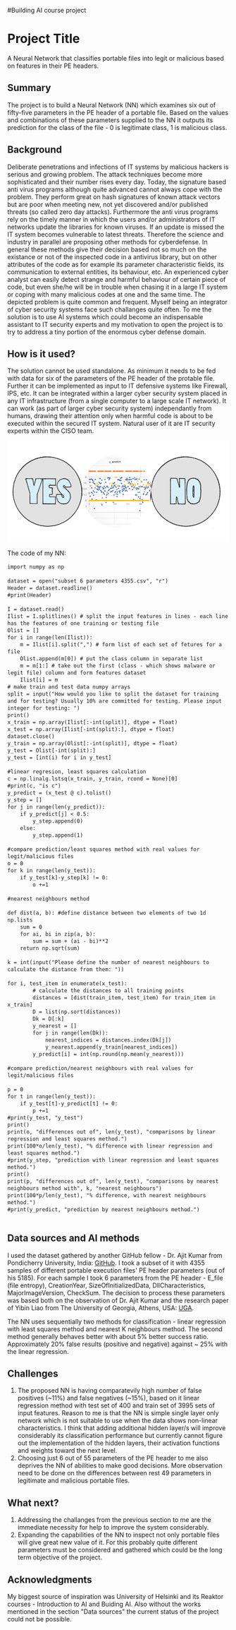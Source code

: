 #Building AI course project
<!-- This is the markdown template for the final project of the Building AI course, 
created by Reaktor Innovations and University of Helsinki. 
Copy the template, paste it to your GitHub README and edit! -->

# Project Title

A Neural Network that classifies portable files into legit or malicious based on features in their PE headers.

## Summary

The project is to build a Neural Network (NN) which examines six out of fifty-five parameters in the PE header of a portable file. Based on the values and combinations of these parameters supplied to the NN it outputs its prediction for the class of the file - 0 is legitimate class, 1 is malicious class.


## Background

Deliberate penetrations and infections of IT systems by malicious hackers is serious and growing problem. The attack techniques become more sophisticated and their number rises every day. Today, the signature based anti virus programs although quite advanced cannot always cope with the problem. They perform great on hash signatures of known attack vectors but are poor when meeting new, not yet discovered and/or published threats (so called zero day attacks). Furthermore the anti virus programs rely on the timely manner in which the users and/or administrators of IT networks update the libraries for known viruses. If an update is missed the IT system becomes vulnerable to latest threats. Therefore the science and industry in parallel are proposing other methods for cyberdefense. In general these methods give their decision based not so much on the existance or not of the inspected code in a antivirus library, but on other attributes of the code as for example its parameter characteristic fields, its communication to external entities, its behaviour, etc.  An experienced cyber analyst can easily detect strange and harmful behaviour of certain piece of code, but even she/he will be in trouble when chasing it in a large IT system or coping with many malicious codes at one and the same time. The depicted problem is quite common and frequent. Myself being an integrator of cyber security systems face such challanges quite often. To me the solution is to use AI systems which could become an indispensable assistant to IT security experts and my motivation to open the project is to try to address a tiny portion of the enormous cyber defense domain.


## How is it used?

The solution cannot be used standalone. As minimum it needs to be fed with data for six of the parameters of the PE header of the protable file. Further it can be implemented  as input to IT defensive systems like Firewall, IPS, etc. It can be integrated within a larger cyber security system placed in any IT infrastructure (from a single computer to a large scale IT network). It can work (as part of larger cyber security system) independantly from humans, drawing their attention only when harmful code is about to be executed within the secured IT system. Natural user of it are IT security experts within the CISO team.

![Upload_image](https://github.com/omnitel1113/CyberClassificationOfPortableFiles/blob/main/upload%20image.png)


The code of my NN:
```
import numpy as np

dataset = open("subset 6 parameters 4355.csv", "r")
Header = dataset.readline()
#print(Header)

I = dataset.read()
Ilist = I.splitlines() # split the input features in lines - each line has the features of one training or testing file
Olist = []
for i in range(len(Ilist)):
    m = Ilist[i].split(",") # form list of each set of fetures for a file
    Olist.append(m[0]) # put the class column in separate list
    m = m[1:] # take out the first (class - which shows malware or legit file) column and form features dataset
    Ilist[i] = m
# make train and test data numpy arrays
split = input("How would you like to split the dataset for training and for testing? Usually 10% are committed for testing. Please input integer for testing: ")
print()
x_train = np.array(Ilist[:-int(split)], dtype = float)
x_test = np.array(Ilist[-int(split):], dtype = float)
dataset.close()            
y_train = np.array(Olist[:-int(split)], dtype = float)
y_test = Olist[-int(split):]
y_test = [int(i) for i in y_test]

#linear regresion, least squares calculation
c = np.linalg.lstsq(x_train, y_train, rcond = None)[0]
#print(c, "is c") 
y_predict = (x_test @ c).tolist()
y_step = []
for j in range(len(y_predict)):
    if y_predict[j] < 0.5:
        y_step.append(0)
    else:
        y_step.append(1)

#compare prediction/least squares method with real values for legit/malicious files
o = 0
for k in range(len(y_test)):
    if y_test[k]-y_step[k] != 0:
        o +=1

#nearest neighbours method

def dist(a, b): #define distance between two elements of two 1d np.lists
    sum = 0
    for ai, bi in zip(a, b):
        sum = sum + (ai - bi)**2
    return np.sqrt(sum)

k = int(input("Please define the number of nearest neighbours to calculate the distance from them: "))

for i, test_item in enumerate(x_test):
        # calculate the distances to all training points
        distances = [dist(train_item, test_item) for train_item in x_train]
        D = list(np.sort(distances))
        Dk = D[:k]
        y_nearest = []
        for j in range(len(Dk)):
            nearest_indices = distances.index(Dk[j])
            y_nearest.append(y_train[nearest_indices])
        y_predict[i] = int(np.round(np.mean(y_nearest)))

#compare prediction/nearest neighbours with real values for legit/malicious files

p = 0
for t in range(len(y_test)):
    if y_test[t]-y_predict[t] != 0:
        p +=1
#print(y_test, "y_test")
print()
print(o, "differences out of", len(y_test), "comparisons by linear regression and least squares method.")
print(100*o/len(y_test), "% difference with linear regression and least squares method.")
#print(y_step, "prediction with linear regression and least squares method.")
print()
print(p, "differences out of", len(y_test), "comparisons by nearest neighbours method with", k, "nearest neighbours")
print(100*p/len(y_test), "% difference, with nearest neighbours method.")
#print(y_predict, "prediction by nearest neighbours method.")


```


## Data sources and AI methods

I used the dataset gathered by another GitHub fellow - Dr. Ajit Kumar from Pondicherry University, India:
[GitHub](https://github.com/urwithajit9/ClaMP).
I took a subset of it with 4355 samples of different portable execution files' PE header parameters (out of his 5185). For each sample I took 6 parameters from the PE header - E_file (file entropy), CreationYear, SizeOfInitializedData, DllCharacteristics, MajorImageVersion, CheckSum. The decision to process these parameters was based both on the observation of Dr. Ajit Kumar and the research paper of Yibin Liao from The University of Georgia, Athens, USA:
[UGA](http://cobweb.cs.uga.edu/~liao/PE_Final_Report.pdf).

The NN uses sequentially two methods for classification - linear regression with least squares method and nearest K neighbours method. The second method generally behaves better with about 5% better success ratio. Approximately 20% false results (positive and negative) against ~ 25% with the linear regression.

## Challenges

1. The proposed NN is having comparatevily high number of false positives (~11%) and false negatives (~15%), based on it linear regression method with test set of 400 and train set of 3995 sets of input features. Reason to me is that the NN is simple single layer only network which is not suitable to use when the data shows non-linear characteristics. I think that adding additional hidden layer/s will improve considerably its classification performance but currently cannot figure out the implementation of the hidden layers, their activation functions and weights toward the next level.
2. Choosing just 6 out of 55 parameters of the PE header to me also deprives the NN of abilities to make good decisions. More observation need to be done on the differences between rest 49 parameters in legitimate and malicious portable files.

## What next?

1. Addressing the challanges from the previous section to me are the immediate necessity for help to improve the system considerably.
2. Expanding the capabilities of the NN to inspect not only portable files will give great new value of it. For this probably quite different parameters must be considered and gathered which could be the long term objective of the project.


## Acknowledgments

My biggest source of inspiration was University of Helsinki and its Reaktor courses - Introduction to AI and Buiding AI.
Also without the works mentioned in the section "Data sources" the current status of the project could not be possible. 
